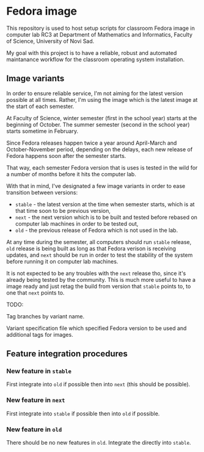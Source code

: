 # Fedora image

This repository is used to host setup scripts for classroom Fedora image in computer lab RC3 at Department of Mathematics and Informatics, Faculty of Science, University of Novi Sad.

My goal with this project is to have a reliable, robust and automated maintanance workflow for the classroom operating system installation.

## Image variants

In order to ensure reliable service, I'm not aiming for the latest version possible at all times. Rather, I'm using the image which is the latest image at the start of each semester.

At Faculty of Science, winter semester (first in the school year) starts at the beginning of October. The summer semester (second in the school year) starts sometime in February.

Since Fedora releases happen twice a year around April-March and October-November period, depending on the delays, each new release of Fedora happens soon after the semester starts.

That way, each semester Fedora version that is uses is tested in the wild for a number of months before it hits the computer lab.

With that in mind, I've designated a few image variants in order to ease transition between versions:

- `stable` - the latest version at the time when semester starts, which is at that time soon to be previous version,
- `next` - the next version which is to be built and tested before rebased on computer lab machines in order to be tested out,
- `old` - the previous release of Fedora which is not used in the lab.

At any time during the semester, all computers should run `stable` release, `old` release is being built as long as that Fedora verison is receiving updates, and `next` should be run in order to test the stability of the system before running it on computer lab machines.

It is not expected to be any troubles with the `next` release tho, since it's already being tested by the community. This is much more useful to have a image ready and just retag the build from version that `stable` points to, to one that `next` points to.

TODO:

Tag branches by variant name.

Variant specification file which specified Fedora version to be used and additional tags for images.

## Feature integration procedures

### New feature in `stable`

First integrate into `old` if possible then into `next` (this should be possible).

### New feature in `next`

First integrate into `stable` if possible then into `old` if possible.

### New feature in `old`

There should be no new features in `old`. Integrate the directly into `stable`.


